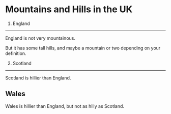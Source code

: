 Mountains and Hills in the UK
===================

1. England
-------

England is not very mountainous.

But it has some tall hills, and maybe a mountain or two depending on your definition.

2. Scotland
--------

Scotland is hillier than England.

Wales
-----

Wales is hillier than England, but not as hilly as Scotland.
